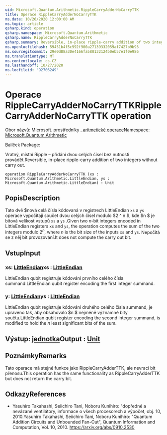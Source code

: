 ```yaml
---
uid: Microsoft.Quantum.Arithmetic.RippleCarryAdderNoCarryTTK
title: Operace RippleCarryAdderNoCarryTTK
ms.date: 10/26/2020 12:00:00 AM
ms.topic: article
qsharp.kind: operation
qsharp.namespace: Microsoft.Quantum.Arithmetic
qsharp.name: RippleCarryAdderNoCarryTTK
qsharp.summary: Reversible, in-place ripple-carry addition of two integers without carry out.
ms.openlocfilehash: 59451b4f5c992f900a27139332059af7427b9b93
ms.sourcegitcommit: 29e0d88a30e4166fa580132124b0eb57e1f0e986
ms.translationtype: MT
ms.contentlocale: cs-CZ
ms.lasthandoff: 10/27/2020
ms.locfileid: "92706249"
---
```

# <a name="ripplecarryaddernocarryttk-operation"></a><span data-ttu-id="5e720-102">Operace RippleCarryAdderNoCarryTTK</span><span class="sxs-lookup"><span data-stu-id="5e720-102">RippleCarryAdderNoCarryTTK operation</span></span>

<span data-ttu-id="5e720-103">Obor názvů: Microsoft. prostředníky [. aritmetické operace](xref:Microsoft.Quantum.Arithmetic)</span><span class="sxs-lookup"><span data-stu-id="5e720-103">Namespace: [Microsoft.Quantum.Arithmetic](xref:Microsoft.Quantum.Arithmetic)</span></span>

<span data-ttu-id="5e720-104">Balíček [](https://nuget.org/packages/)</span><span class="sxs-lookup"><span data-stu-id="5e720-104">Package: [](https://nuget.org/packages/)</span></span>


<span data-ttu-id="5e720-105">Vratný, místní Ripple – přidání dvou celých čísel bez nutnosti provádět.</span><span class="sxs-lookup"><span data-stu-id="5e720-105">Reversible, in-place ripple-carry addition of two integers without carry out.</span></span>

```qsharp
operation RippleCarryAdderNoCarryTTK (xs : Microsoft.Quantum.Arithmetic.LittleEndian, ys : Microsoft.Quantum.Arithmetic.LittleEndian) : Unit
```


## <a name="description"></a><span data-ttu-id="5e720-106">Popis</span><span class="sxs-lookup"><span data-stu-id="5e720-106">Description</span></span>

<span data-ttu-id="5e720-107">Tato dvě $nová celá čísla kódovaná v registrech LittleEndian `xs` a `ys` operace vypočítají součet dvou celých čísel modulo $2 ^ n $, kde $n $ je bitová velikost vstupů `xs` a `ys` .</span><span class="sxs-lookup"><span data-stu-id="5e720-107">Given two $n$-bit integers encoded in LittleEndian registers `xs` and `ys`, the operation computes the sum of the two integers modulo $2^n$, where $n$ is the bit size of the inputs `xs` and `ys`.</span></span> <span data-ttu-id="5e720-108">Nepočítá se z něj bit provozování.</span><span class="sxs-lookup"><span data-stu-id="5e720-108">It does not compute the carry out bit.</span></span>

## <a name="input"></a><span data-ttu-id="5e720-109">Vstup</span><span class="sxs-lookup"><span data-stu-id="5e720-109">Input</span></span>

### <a name="xs--littleendian"></a><span data-ttu-id="5e720-110">xs: [LittleEndian](xref:Microsoft.Quantum.Arithmetic.LittleEndian)</span><span class="sxs-lookup"><span data-stu-id="5e720-110">xs : [LittleEndian](xref:Microsoft.Quantum.Arithmetic.LittleEndian)</span></span>

<span data-ttu-id="5e720-111">LittleEndian qubit registruje kódování prvního celého čísla summand.</span><span class="sxs-lookup"><span data-stu-id="5e720-111">LittleEndian qubit register encoding the first integer summand.</span></span>


### <a name="ys--littleendian"></a><span data-ttu-id="5e720-112">y: [LittleEndian](xref:Microsoft.Quantum.Arithmetic.LittleEndian)</span><span class="sxs-lookup"><span data-stu-id="5e720-112">ys : [LittleEndian](xref:Microsoft.Quantum.Arithmetic.LittleEndian)</span></span>

<span data-ttu-id="5e720-113">LittleEndian qubit registruje kódování druhého celého čísla summand, je upraveno tak, aby obsahovalo $n $ nejméně významné bity součtu.</span><span class="sxs-lookup"><span data-stu-id="5e720-113">LittleEndian qubit register encoding the second integer summand, is modified to hold the $n$ least significant bits of the sum.</span></span>



## <a name="output--unit"></a><span data-ttu-id="5e720-114">Výstup: [jednotka](xref:microsoft.quantum.lang-ref.unit)</span><span class="sxs-lookup"><span data-stu-id="5e720-114">Output : [Unit](xref:microsoft.quantum.lang-ref.unit)</span></span>



## <a name="remarks"></a><span data-ttu-id="5e720-115">Poznámky</span><span class="sxs-lookup"><span data-stu-id="5e720-115">Remarks</span></span>

<span data-ttu-id="5e720-116">Tato operace má stejné funkce jako RippleCarryAdderTTK, ale nevrací bit přenosu.</span><span class="sxs-lookup"><span data-stu-id="5e720-116">This operation has the same functionality as RippleCarryAdderTTK but does not return the carry bit.</span></span>

## <a name="references"></a><span data-ttu-id="5e720-117">Odkazy</span><span class="sxs-lookup"><span data-stu-id="5e720-117">References</span></span>

- <span data-ttu-id="5e720-118">Yasuhiro Takahashi, Seiichiro Tani, Noboru Kunihiro: "dopředné a nevázané ventilátory, informace o všech procesorech a výpočet, obj. 10, 2010.</span><span class="sxs-lookup"><span data-stu-id="5e720-118">Yasuhiro Takahashi, Seiichiro Tani, Noboru Kunihiro: "Quantum Addition Circuits and Unbounded Fan-Out", Quantum Information and Computation, Vol. 10, 2010.</span></span>
  https://arxiv.org/abs/0910.2530